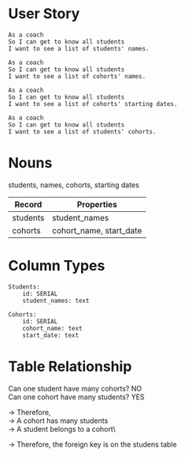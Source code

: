 # User Story
```
As a coach
So I can get to know all students
I want to see a list of students' names.

As a coach
So I can get to know all students
I want to see a list of cohorts' names.

As a coach
So I can get to know all students
I want to see a list of cohorts' starting dates.

As a coach
So I can get to know all students
I want to see a list of students' cohorts.
```

# Nouns
students, names, cohorts, starting dates

| Record                | Properties              |
| --------------------- | ----------------------  |
| students              | student_names           |
| cohorts               | cohort_name, start_date |

# Column Types
```
Students:
    id: SERIAL
    student_names: text

Cohorts:
    id: SERIAL
    cohort_name: text
    start_date: text
```

# Table Relationship
Can one student have many cohorts? NO\
Can one cohort have many students? YES

-> Therefore,\
-> A cohort has many students\
-> A student belongs to a cohort\

-> Therefore, the foreign key is on the studens table